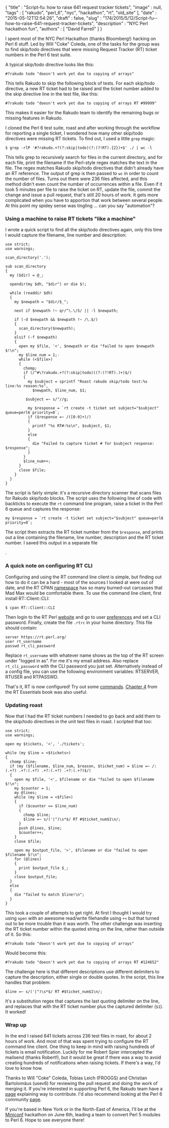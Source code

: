 {
   "title" : "Script-fu: how to raise 641 request tracker tickets",
   "image" : null,
   "tags" : [
      "rakudo",
      "perl_6",
      "nyc",
      "hackathon",
      "rt",
      "old_site"
   ],
   "date" : "2015-05-12T12:54:26",
   "draft" : false,
   "slug" : "174/2015/5/12/Script-fu--how-to-raise-641-request-tracker-tickets",
   "description" : "NYC Perl hackathon fun",
   "authors" : [
      "David Farrell"
   ]
}

I spent most of the NYC Perl Hackathon (thanks Bloomberg!) hacking on Perl 6 stuff. Led by Will "Coke" Coleda, one of the tasks for the group was to find skip/todo directives that were missing Request Tracker (RT) ticket numbers in the Perl 6 test suite.

A typical skip/todo directive looks like this:

``` prettyprint
#?rakudo todo "doesn't work yet due to copying of arrays"
```

This tells Rakudo to skip the following block of tests. For each skip/todo directive, a new RT ticket had to be raised and the ticket number added to the skip directive line in the test file, like this:

``` prettyprint
#?rakudo todo "doesn't work yet due to copying of arrays RT #99999"
```

This makes it easier for the Rakudo team to identify the remaining bugs or missing features in Rakudo.

I cloned the Perl 6 test suite, roast and after working through the workflow for reporting a single ticket, I wondered how many other skip/todo directives were missing RT tickets. To find out, I used a little `grep` magic:

``` prettyprint
$ grep -rlP '#?rakudo.+?(?:skip|todo)(?:(?!RT).{2})+$' ./ | wc -l
```

This tells grep to recursively search for files in the current directory, and for each file, print the filename if the Perl-style regex matches the text in the file. The regex matches Rakudo skip/todo directives that didn't already have an RT reference. The output of grep is then passed to `wc` in order to count the number of files. Turns out there were 236 files affected, and this method didn't even count the number of occurrences *within* a file. Even if it took 5 minutes per file to raise the ticket on RT, update the file, commit the change and issue a pull request, that's still 20 hours of work. It gets more complicated when you have to apportion that work between several people. At this point my spidey sense was tingling ... can you say "automation"?

### Using a machine to raise RT tickets "like a machine"

I wrote a quick script to find all the skip/todo directives again, only this time I would capture the filename, line number and description:

``` prettyprint
use strict;
use warnings;

scan_directory('.');

sub scan_directory
{
  my ($dir) = @_; 

  opendir(my $dh, "$dir") or die $!; 

  while (readdir $dh)
  {
    my $newpath = "$dir/$_";

    next if $newpath !~ qr/^\.\/S/ || -l $newpath;

    if (-d $newpath && $newpath !~ /\.$/)
    {   
      scan_directory($newpath);
    }   
    elsif (-f $newpath)
    {   
      open my $file, '<', $newpath or die "failed to open $newpath $!\n";
      my $line_num = 1;· 
      while (<$file>)
      {   
        chomp;
        if (/^#\?rakudo.+?(?:skip|todo)((?:(?!RT).)+)$/)
        {
          my $subject = sprintf "Roast rakudo skip/todo test:%s line:%s reason:%s",
            $newpath, $line_num, $1; 

         $subject =~ s/"//g;

          my $response = `rt create -t ticket set subject="$subject" queue=perl6 priority=0`;
          if ($response =~ /([0-9]+)/)
          {
            printf "%s RT#:%s\n", $subject, $1; 
          }
          else
          {
            die "Failed to capture ticket # for $subject response: $response";
          }
        }
        $line_num++;
      }   
      close $file;
    }   
  }
}
```

The script is fairly simple: it's a recursive directory scanner that scans files for Rakudo skip/todo blocks. The script uses the following line of code with backticks to execute the `rt` command line program, raise a ticket in the Perl 6 queue and captures the response:

``` prettyprint
my $response = `rt create -t ticket set subject="$subject" queue=perl6 priority=0`;
```

The script then extracts the RT ticket number from the `$response`, and prints out a line containing the filename, line number, description and the RT ticket number. I saved this output in a separate file

.

### A quick note on configuring RT CLI

Configuring and using the RT command line client is simple, but finding out how to do it can be a hard - most of the sources I looked at were out of date, and the RT CPAN [namespace](https://metacpan.org/search?q=RT&size=20) has so many burned-out carcasses that Mad Max would be comfortable there. To use the command line client, first install RT::Client::CLI:

``` prettyprint
$ cpan RT::Client::CLI
```

Then login to the RT Perl [website](http://rt.perl.org/) and go to user [preferences](https://rt.perl.org/User/Prefs.html) and set a CLI password. Finally, create the file `.rtrc` in your home directory. This file should contain:

    server https://rt.perl.org/
    user rt_username
    passwd rt_cli_password

Replace `rt_username` with whatever name shows as the top of the RT screen under "logged in as". For me it's my email address. Also replace `rt_cli_password` with the CLI password you just set. Alternatively instead of a config file, you can use the following environment variables: RTSERVER, RTUSER and RTPASSWD.

That's it, RT is now configured! Try out some [commands](http://requesttracker.wikia.com/wiki/CLI). [Chapter 4](https://www.safaribooksonline.com/library/view/rt-essentials/0596006683/ch04.html) from the RT Essentials book was also useful.

### Updating roast

Now that I had the RT ticket numbers I needed to go back and add them to the skip/todo directives in the unit test files in roast. I scripted that too:

``` prettyprint
use strict;
use warnings;

open my $tickets, '<', './tickets';

while (my $line = <$tickets>)
{
  chomp $line;
  if (my ($filename, $line_num, $reason, $ticket_num) = $line =~ /:(.+?) .+?:(.+?) .+?:(.+?) .+?:(.+?)$/)
  {
    open my $file, '<', $filename or die "failed to open $filename $!\n";
    my $counter = 1;
    my @lines;
    while (my $line = <$file>)
    {   
      if ($counter == $line_num)
      {   
        chomp $line;
        $line =~ s/('|")\s*$/ RT #$ticket_num$1\n/;
      }   
      push @lines, $line;
      $counter++;
    }   
    close $file;

    open my $output_file, '>', $filename or die "failed to open $filename $!\n";
    for (@lines)
    {   
      print $output_file $_; 
    }   
    close $output_file;
  }
  else
  {
    die "failed to match $line!\n";
  }
}
```

This took a couple of attempts to get right. At first I thought I would try using `open` with an awesome read/write filehandle using `+<` but that turned out to be more trouble than it was worth. The other challenge was inserting the RT ticket number within the quoted string on the line, rather than outside of it. So this:

``` prettyprint
#?rakudo todo "doesn't work yet due to copying of arrays"
```

Would become this:

``` prettyprint
#?rakudo todo "doesn't work yet due to copying of arrays RT #124652"
```

The challenge here is that different descriptions use different delimiters to capture the description, either single or double quotes. In the script, this line handles that problem:

``` prettyprint
$line =~ s/('|")\s*$/ RT #$ticket_num$1\n/;
```

It's a substitution regex that captures the last quoting delimiter on the line, and replaces that with the RT ticket number plus the captured delimiter (`$1`). It worked!

### Wrap up

In the end I raised 641 tickets across 236 test files in roast, for about 2 hours of work. And most of that was spent trying to configure the RT command line client. One thing to keep in mind with raising hundreds of tickets is email notification. Luckily for me Robert Spier intercepted the mailsend (thanks Robert!), but it would be great if there was a way to avoid creating hundreds of notifications when raising tickets. If there's a way, I'd love to know how.

Thanks to Will "Coke" Coleda, Tobias Leich (FROGGS) and Christian Bartolomäus (usev6) for reviewing the pull request and doing the work of merging it. If you're interested in supporting Perl 6, the Rakudo team have a [page](http://rakudo.org/how-to-help/) explaining way to contribute. I'd also recommend looking at the Perl 6 community [page](http://perl6.org/community/).

If you're based in New York or in the North-East of America, I'll be at the [Miniconf](http://mini-conf.com) hackathon on June 6th, leading a team to convert Perl 5 modules to Perl 6. Hope to see everyone there!

